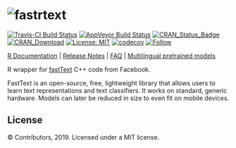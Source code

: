 ![fastrtext](https://github.com/pommedeterresautee/fastrtext/raw/master/tools/logo.png) 
=========

[![Travis-CI Build Status](https://travis-ci.org/pommedeterresautee/fastrtext.svg?branch=master)](https://travis-ci.org/pommedeterresautee/fastrtext)
[![AppVeyor Build Status](https://ci.appveyor.com/api/projects/status/github/pommedeterresautee/fastrtext?branch=master&svg=true)](https://ci.appveyor.com/project/pommedeterresautee/fastrtext)
[![CRAN_Status_Badge](http://www.r-pkg.org/badges/version/fastrtext)](https://cran.r-project.org/package=fastrtext)
[![CRAN_Download](http://cranlogs.r-pkg.org/badges/fastrtext)](http://cran.rstudio.com/web/packages/fastrtext/index.html) 
[![License: MIT](https://img.shields.io/badge/License-MIT-yellow.svg)](https://opensource.org/licenses/MIT)
[![codecov](https://codecov.io/gh/pommedeterresautee/fastrtext/branch/master/graph/badge.svg)](https://codecov.io/gh/pommedeterresautee/fastrtext)
[![Follow](https://img.shields.io/twitter/follow/pommedeterre33.svg?style=social)](https://twitter.com/intent/follow?screen_name=pommedeterre33)

[R Documentation](https://pommedeterresautee.github.io/fastrtext/) | [Release Notes](https://github.com/pommedeterresautee/fastrtext/blob/master/NEWS.md) | [FAQ](https://fasttext.cc/docs/en/faqs.html) | [Multilingual pretrained models](https://fasttext.cc/docs/en/crawl-vectors.html)

R wrapper for [fastText](https://github.com/facebookresearch/fastText) C++ code from Facebook.

FastText is an open-source, free, lightweight library that allows users to learn text representations and text classifiers. It works on standard, generic hardware. Models can later be reduced in size to even fit on mobile devices.


## License

© Contributors, 2019. Licensed under a MIT license.
